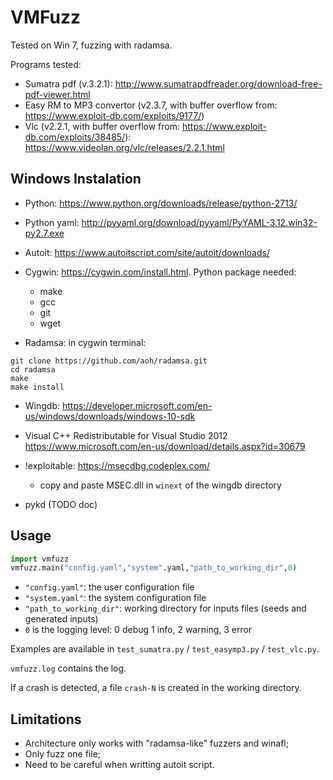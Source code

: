 VMFuzz
=====================================

Tested on Win 7, fuzzing with radamsa.

Programs tested:
- Sumatra pdf (v.3.2.1): http://www.sumatrapdfreader.org/download-free-pdf-viewer.html
- Easy RM to MP3 convertor (v2.3.7, with buffer overflow from: https://www.exploit-db.com/exploits/9177/)
- Vlc (v2.2.1, with buffer overflow from: https://www.exploit-db.com/exploits/38485/): https://www.videolan.org/vlc/releases/2.2.1.html


**Windows Instalation**
------------------------
- Python: https://www.python.org/downloads/release/python-2713/
- Python yaml: http://pyyaml.org/download/pyyaml/PyYAML-3.12.win32-py2.7.exe
- Autoit: https://www.autoitscript.com/site/autoit/downloads/
- Cygwin: https://cygwin.com/install.html. Python package needed:
     - make
     - gcc
     - git
     - wget

- Radamsa: in cygwin terminal:
```
git clone https://github.com/aoh/radamsa.git
cd radamsa
make
make install 
```

- Wingdb: https://developer.microsoft.com/en-us/windows/downloads/windows-10-sdk
- Visual C++ Redistributable for Visual Studio 2012 https://www.microsoft.com/en-us/download/details.aspx?id=30679
- !exploitable: https://msecdbg.codeplex.com/
   - copy and paste MSEC.dll in `winext` of the wingdb directory

- pykd (TODO doc)

**Usage**
---------

```python
import vmfuzz
vmfuzz.main("config.yaml","system".yaml,"path_to_working_dir",0)
```
- `"config.yaml"`: the user configuration file
- `"system.yaml"`: the system configuration file
- `"path_to_working_dir"`: working directory for inputs files (seeds and generated inputs)
- `0` is the logging level: 0 debug 1 info, 2 warning, 3 error

Examples are available in `test_sumatra.py` / `test_easymp3.py` / `test_vlc.py`.

`vmfuzz.log` contains the log.

If a crash is detected, a file `crash-N` is created in the working directory.


**Limitations**
----------------

- Architecture only works with "radamsa-like" fuzzers and winafl;
- Only fuzz one file;
- Need to be careful when writting autoit script.

